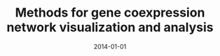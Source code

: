 ---
title: "Methods for gene coexpression network visualization and analysis"
collection: publications
permalink: /publication/2014-moreira2014methods
authors: "C. A. Moreira-Filho, S. Y. Bando, F. B. Bertonha, F. N. Silva, L. da F. Costa"
date: 2014-01-01
venue: 'Transcriptomics in Health and Disease, p. 79--94'
bibtex: "moreira2014methods.bib"
paperurl: 'https://link.springer.com/chapter/10.1007%2F978-3-319-11985-4_4'
doi: 10.1007/978-3-319-11985-4_4
---
